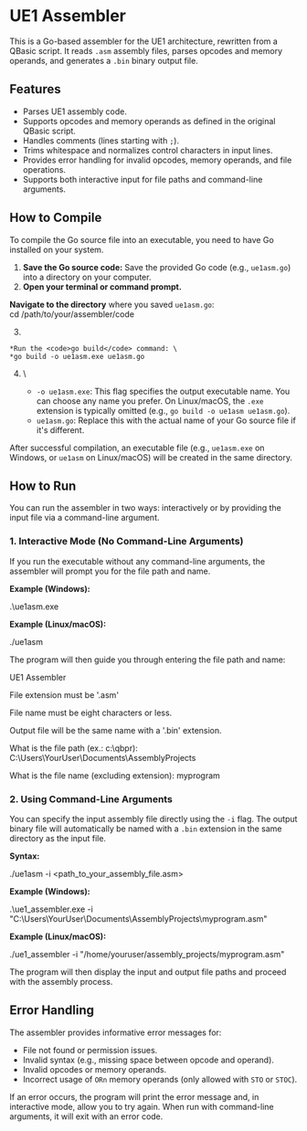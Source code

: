 # **UE1 Assembler**

This is a Go-based assembler for the UE1 architecture, rewritten from a QBasic script. It reads `.asm` assembly files, parses opcodes and memory operands, and generates a `.bin` binary output file.


## **Features**


* Parses UE1 assembly code.
* Supports opcodes and memory operands as defined in the original QBasic script.
* Handles comments (lines starting with `;`).
* Trims whitespace and normalizes control characters in input lines.
* Provides error handling for invalid opcodes, memory operands, and file operations.
* Supports both interactive input for file paths and command-line arguments.


## **How to Compile**

To compile the Go source file into an executable, you need to have Go installed on your system.



1. **Save the Go source code:** Save the provided Go code (e.g., `ue1asm.go`) into a directory on your computer.
2. **Open your terminal or command prompt.**

**Navigate to the directory** where you saved `ue1asm.go`: \
cd /path/to/your/assembler/code



3. 

    *Run the <code>go build</code> command: \
    *go build -o ue1asm.exe ue1asm.go



4.  \

    * `-o ue1asm.exe`: This flag specifies the output executable name. You can choose any name you prefer. On Linux/macOS, the `.exe` extension is typically omitted (e.g., `go build -o ue1asm ue1asm.go`).
    * `ue1asm.go`: Replace this with the actual name of your Go source file if it's different.

After successful compilation, an executable file (e.g., `ue1asm.exe` on Windows, or `ue1asm` on Linux/macOS) will be created in the same directory.


## **How to Run**

You can run the assembler in two ways: interactively or by providing the input file via a command-line argument.


### **1. Interactive Mode (No Command-Line Arguments)**

If you run the executable without any command-line arguments, the assembler will prompt you for the file path and name.

**Example (Windows):**

.\ue1asm.exe

**Example (Linux/macOS):**

./ue1asm

The program will then guide you through entering the file path and name:

UE1 Assembler

File extension must be '.asm'

File name must be eight characters or less.

Output file will be the same name with a '.bin' extension.

What is the file path (ex.: c:\qbpr): C:\Users\YourUser\Documents\AssemblyProjects

What is the file name (excluding extension): myprogram


### **2. Using Command-Line Arguments**

You can specify the input assembly file directly using the `-i` flag. The output binary file will automatically be named with a `.bin` extension in the same directory as the input file.

**Syntax:**

./ue1asm -i &lt;path_to_your_assembly_file.asm>

**Example (Windows):**

.\ue1_assembler.exe -i "C:\Users\YourUser\Documents\AssemblyProjects\myprogram.asm"

**Example (Linux/macOS):**

./ue1_assembler -i "/home/youruser/assembly_projects/myprogram.asm"

The program will then display the input and output file paths and proceed with the assembly process.


## **Error Handling**

The assembler provides informative error messages for:



* File not found or permission issues.
* Invalid syntax (e.g., missing space between opcode and operand).
* Invalid opcodes or memory operands.
* Incorrect usage of `ORn` memory operands (only allowed with `STO` or `STOC`).

If an error occurs, the program will print the error message and, in interactive mode, allow you to try again. When run with command-line arguments, it will exit with an error code.